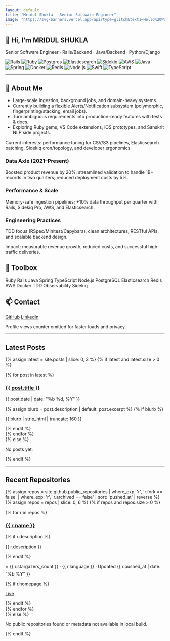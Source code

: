 ```yaml
---
layout: default
title: "Mridul Shukla — Senior Software Engineer"
image: "https://svg-banners.vercel.app/api?type=glitch&text1=Hello%20World!&text2=Senior%20Software%20Engineer&width=1600&height=350"
---
```


<section class="hero center">
  <h1 class="title">👋 Hi, I’m MRIDUL SHUKLA</h1>
  <p class="subtitle">Senior Software Engineer · Rails/Backend · Java/Backend · Python/Django</p>
  <!-- CTA buttons removed to avoid duplicate Projects/Blog links with navbar -->
  <div class="badges">
  <img src="https://img.shields.io/badge/Ruby_on_Rails-%23CC0000.svg?logo=rubyonrails&logoColor=white&style=for-the-badge" alt="Rails"/>
  <img src="https://img.shields.io/badge/Ruby-CC342D?logo=ruby&logoColor=white&style=for-the-badge" alt="Ruby"/>
  <img src="https://img.shields.io/badge/PostgreSQL-316192?logo=postgresql&logoColor=white&style=for-the-badge" alt="Postgres"/>
  <img src="https://img.shields.io/badge/Elasticsearch-005571?logo=elasticsearch&logoColor=white&style=for-the-badge" alt="Elasticsearch"/>
  <img src="https://img.shields.io/badge/Sidekiq-CC0000?logo=ruby&logoColor=white&style=for-the-badge" alt="Sidekiq"/>
  <img src="https://img.shields.io/badge/AWS-232F3E?logo=amazon-aws&logoColor=white&style=for-the-badge" alt="AWS"/>
  <img src="https://img.shields.io/badge/Java-007396?logo=java&logoColor=white&style=for-the-badge" alt="Java"/>
  <img src="https://img.shields.io/badge/Spring-6DB33F?logo=spring&logoColor=white&style=for-the-badge" alt="Spring"/>
  <img src="https://img.shields.io/badge/Docker-2496ED?logo=docker&logoColor=white&style=for-the-badge" alt="Docker"/>
  <img src="https://img.shields.io/badge/Redis-DC382D?logo=redis&logoColor=white&style=for-the-badge" alt="Redis"/>
  <img src="https://img.shields.io/badge/Node.js-339933?logo=node.js&logoColor=white&style=for-the-badge" alt="Node.js"/>
  <img src="https://img.shields.io/badge/Swift-FA7343?logo=swift&logoColor=white&style=for-the-badge" alt="Swift"/>
  <img src="https://img.shields.io/badge/TypeScript-3178C6?logo=typescript&logoColor=white&style=for-the-badge" alt="TypeScript"/>
  </div>

</section>

---

<div class="home-section reveal">
  <div class="card">
    <h2>🧭 About Me</h2>
    <ul class="list-check">
      <li>Large-scale ingestion, background jobs, and domain-heavy systems.</li>
      <li>Currently building a flexible Alerts/Notification subsystem (polymorphic, fingerprinting/stacking, email jobs).</li>
      <li>Turn ambiguous requirements into production-ready features with tests & docs.</li>
      <li>Exploring Ruby gems, VS Code extensions, iOS prototypes, and Sanskrit NLP side projects.</li>
    </ul>
    <p class="muted">Current interests: performance tuning for CSV/S3 pipelines, Elasticsearch batching, Sidekiq cron/topology, and developer ergonomics.</p>
  </div>
</div>

<div class="home-section reveal">
  <div class="grid">
    <div class="card">
      <h3>Data Axle (2021–Present)</h3>
      <p>Boosted product revenue by 20%; streamlined validation to handle 1B+ records in two quarters; reduced deployment costs by 5%.</p>
    </div>
    <div class="card">
      <h3>Performance & Scale</h3>
      <p>Memory-safe ingestion pipelines; +10% data throughput per quarter with Rails, Sidekiq Pro, AWS, and Elasticsearch.</p>
    </div>
    <div class="card">
      <h3>Engineering Practices</h3>
      <p>TDD focus (RSpec/Minitest/Capybara), clean architectures, RESTful APIs, and scalable backend design.</p>
    </div>
  </div>
  <p class="center muted">Impact: measurable revenue growth, reduced costs, and successful high-traffic deliveries.</p>
</div>

<div class="home-section reveal">
  <div class="card">
    <h2>🧰 Toolbox</h2>
    <div class="chips">
      <span class="chip">Ruby</span>
      <span class="chip">Rails</span>
      <span class="chip">Java</span>
      <span class="chip">Spring</span>
      <span class="chip">TypeScript</span>
      <span class="chip">Node.js</span>
      <span class="chip">PostgreSQL</span>
      <span class="chip">Elasticsearch</span>
      <span class="chip">Redis</span>
      <span class="chip">AWS</span>
      <span class="chip">Docker</span>
      <span class="chip">TDD</span>
      <span class="chip">Observability</span>
      <span class="chip">Sidekiq</span>
    </div>
  </div>
</div>

<div class="home-section reveal">
  <div class="card center">
    <h2>📫 Contact</h2>
    <p>
      <a class="btn btn-primary" href="https://github.com/MridulS-R">GitHub</a>
      <a class="btn btn-ghost" href="https://www.linkedin.com/in/mridul-shukla-1a335818a/">LinkedIn</a>
    </p>
  </div>
</div>

<p class="center muted">Profile views counter omitted for faster loads and privacy.</p>

---

## Latest Posts

{% assign latest = site.posts | slice: 0, 3 %}
{% if latest and latest.size > 0 %}
<div class="grid reveal">
  {% for post in latest %}
    <div class="card">
      <h3><a href="{{ post.url | relative_url }}">{{ post.title }}</a></h3>
      <p class="muted">{{ post.date | date: "%b %d, %Y" }}</p>
      {% assign blurb = post.description | default: post.excerpt %}
      {% if blurb %}<p>{{ blurb | strip_html | truncate: 160 }}</p>{% endif %}
    </div>
  {% endfor %}
</div>
{% else %}
<p class="muted">No posts yet.</p>
{% endif %}

---

## Recent Repositories

{% assign repos = site.github.public_repositories | where_exp: 'r', 'r.fork == false' | where_exp: 'r', 'r.archived == false' | sort: 'pushed_at' | reverse %}
{% assign repos = repos | slice: 0, 6 %}
{% if repos and repos.size > 0 %}
<div class="grid reveal">
  {% for r in repos %}
    <div class="card">
      <h3><a href="{{ r.html_url }}">{{ r.name }}</a></h3>
      {% if r.description %}<p>{{ r.description }}</p>{% endif %}
      <p class="muted">⭐ {{ r.stargazers_count }} · {{ r.language }} · Updated {{ r.pushed_at | date: "%b %Y" }}</p>
      {% if r.homepage %}<p><a href="{{ r.homepage }}">Live</a></p>{% endif %}
    </div>
  {% endfor %}
</div>
{% else %}
<p class="muted">No public repositories found or metadata not available in local build.</p>
{% endif %}

